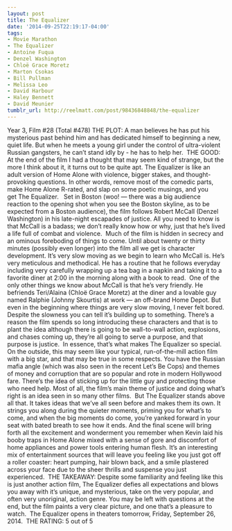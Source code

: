 ```yaml
---
layout: post
title: The Equalizer
date: '2014-09-25T22:19:17-04:00'
tags:
- Movie Marathon
- The Equalizer
- Antoine Fuqua
- Denzel Washington
- Chloë Grace Moretz
- Marton Csokas
- Bill Pullman
- Melissa Leo
- David Harbour
- Haley Bennett
- David Meunier
tumblr_url: http://reelmatt.com/post/98436848848/the-equalizer
---
```



Year 3, Film #28 (Total #478)
THE PLOT: A man believes he has put his mysterious past behind him and has dedicated himself to beginning a new, quiet life. But when he meets a young girl under the control of ultra-violent Russian gangsters, he can’t stand idly by - he has to help her. 
THE GOOD: At the end of the film I had a thought that may seem kind of strange, but the more I think about it, it turns out to be quite apt. The Equalizer is like an adult version of Home Alone with violence, bigger stakes, and thought-provoking questions. In other words, remove most of the comedic parts, make Home Alone R-rated, and slap on some poetic musings, and you get The Equalizer.  
Set in Boston (woo! — there was a big audience reaction to the opening shot when you see the Boston skyline, as to be expected from a Boston audience), the film follows Robert McCall (Denzel Washington) in his late-night escapades of justice. All you need to know is that McCall is a badass; we don’t really know how or why, just that he’s lived a life full of combat and violence. 
Much of the film is hidden in secrecy and an ominous foreboding of things to come. Until about twenty or thirty minutes (possibly even longer) into the film all we get is character development. It’s very slow moving as we begin to learn who McCall is. He’s very meticulous and methodical. He has a routine that he follows everyday including very carefully wrapping up a tea bag in a napkin and taking it to a favorite diner at 2:00 in the morning along with a book to read. 
One of the only other things we know about McCall is that he’s very friendly. He befriends Teri/Alaina (Chloë Grace Moretz) at the diner and a lovable guy named Ralphie (Johnny Skourtis) at work — an off-brand Home Depot. But even in the beginning where things are very slow moving, I never felt bored. Despite the slowness you can tell it’s building up to something. There’s a reason the film spends so long introducing these characters and that is to plant the idea although there is going to be wall-to-wall action, explosions, and chases coming up, they’re all going to serve a purpose, and that purpose is justice. 
In essence, that’s what makes The Equalizer so special. On the outside, this may seem like your typical, run-of-the-mill action film with a big star, and that may be true in some respects. You have the Russian mafia angle (which was also seen in the recent Let’s Be Cops) and themes of money and corruption that are so popular and rote in modern Hollywood fare. There’s the idea of sticking up for the little guy and protecting those who need help. Most of all, the film’s main theme of justice and doing what’s right is an idea seen in so many other films. 
But The Equalizer stands above all that. It takes ideas that we’ve all seen before and makes them its own. It strings you along during the quieter moments, priming you for what’s to come, and when the big moments do come, you’re yanked forward in your seat with bated breath to see how it ends. And the final scene will bring forth all the excitement and wonderment you remember when Kevin laid his booby traps in Home Alone mixed with a sense of gore and discomfort of home appliances and power tools entering human flesh. It’s an interesting mix of entertainment sources that will leave you feeling like you just got off a roller coaster: heart pumping, hair blown back, and a smile plastered across your face due to the sheer thrills and suspense you just experienced. 
THE TAKEAWAY: Despite some familiarity and feeling like this is just another action film, The Equalizer defies all expectations and blows you away with it’s unique, and mysterious, take on the very popular, and often very unoriginal, action genre. You may be left with questions at the end, but the film paints a very clear picture, and one that’s a pleasure to watch. 
The Equalizer opens in theaters tomorrow, Friday, September 26, 2014. 
THE RATING: 5 out of 5
